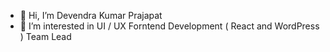 - 👋 Hi, I’m Devendra Kumar Prajapat
- 👀 I’m interested in UI / UX Forntend Development ( React and WordPress ) Team Lead


<!---
devendrakumarprajapat/devendrakumarprajapat is a ✨ special ✨ repository because its `README.md` (this file) appears on your GitHub profile.
You can click the Preview link to take a look at your changes.
--->
